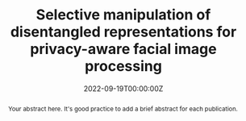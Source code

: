 ---
title: "Selective manipulation of disentangled representations for privacy-aware facial image processing"
authors:
- Sander De Coninck
- admin  # This will link to your profile
- Sam Leroux
- Pieter Simoens
date: "2022-09-19T00:00:00Z" # Using the conference start date for better sorting
publishDate: "2022-09-19T00:00:00Z" # This is for scheduling the post, can be in the past

# Publication type.
# Legend: 0 = Uncategorized; 1 = Conference paper; 2 = Journal article;
# 3 = Preprint / Working Paper; 4 = Report; 5 = Book; 6 = Book section;
# 7 = Thesis; 8 = Patent
publication_types: ["1"]

# Publication name and optional abbreviated publication name.
publication: "In *4th Workshop on Machine Learning for CyberSecurity at ECML PKDD 2022*"
publication_short: "In *MLCS @ ECML PKDD 2022*"

abstract: "Your abstract here. It's good practice to add a brief abstract for each publication."

# Summary. An optional shortened abstract.
summary: "A study on manipulating disentangled representations in generative models to enhance privacy in facial image processing, allowing for selective removal of sensitive attributes while preserving utility."

# Set this to `true` to feature this publication on your homepage
featured: false
page_type: publication

# Links
url_pdf: 'https://arxiv.org/abs/2208.12632'
url_code: ''
url_dataset: ''
url_poster: ''
url_project: ''
url_slides: ''
url_source: ''
url_video: ''

# Featured image
# To use, add an image named `featured.jpg/png` to this page's folder.
image:
  caption: ''
  focal_point: ""
  preview_only: false

---